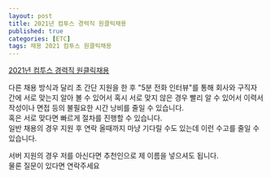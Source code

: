 ```yaml
---
layout: post
title: 2021년 컴투스 경력직 원클릭채용
published: true
categories: [ETC]
tags: 채용 2021 컴투스 원클릭채용 
---
```

[2021년 컴투스 경력직 원클릭채용](https://com2us.recruiter.co.kr/app/jobnotice/view?systemKindCode=MRS2&jobnoticeSn=52428  )  
  
다른 채용 방식과 달리 초 간단 지원을 한 후 "5분 전화 인터뷰"를 통해 회사와 구직자 간에 서로 맞는지 알아 볼 수 있어서 혹시 서로 맞지 않은 경우 빨리 알 수 있어서 이력서 작성이나 면접 등의 불필요한 시간 낭비를 줄일 수 있습니다.   
혹은 서로 맞다면 빠르게 절차를 진행할 수 있습니다.   
일반 채용의 경우 지원 후 연락 올때까지 마냥 기다릴 수도 있는데 이런 수고를 줄일 수 있습니다.   
    
서버 지원의 경우 저를 아신다면 추천인으로 제 이름을 넣으셔도 됩니다.    
물론 질문이 있다면 연락주세요   
    

  